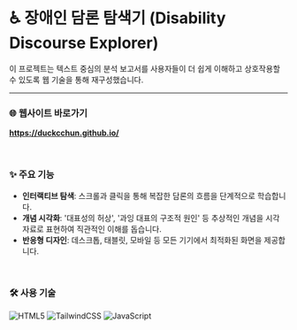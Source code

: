 # ♿ 장애인 담론 탐색기 (Disability Discourse Explorer)


이 프로젝트는 텍스트 중심의 분석 보고서를 사용자들이 더 쉽게 이해하고 상호작용할 수 있도록 웹 기술을 통해 재구성했습니다.

---

### 🌐 웹사이트 바로가기
**https://duckcchun.github.io/**

<br>

### ✨ 주요 기능
-   **인터랙티브 탐색**: 스크롤과 클릭을 통해 복잡한 담론의 흐름을 단계적으로 학습합니다.
-   **개념 시각화**: '대표성의 허상', '과잉 대표의 구조적 원인' 등 추상적인 개념을 시각 자료로 표현하여 직관적인 이해를 돕습니다.
-   **반응형 디자인**: 데스크톱, 태블릿, 모바일 등 모든 기기에서 최적화된 화면을 제공합니다.

<br>

### 🛠️ 사용 기술
![HTML5](https://img.shields.io/badge/html5-%23E34F26.svg?style=for-the-badge&logo=html5&logoColor=white)
![TailwindCSS](https://img.shields.io/badge/tailwindcss-%2338B2AC.svg?style=for-the-badge&logo=tailwind-css&logoColor=white)
![JavaScript](https://img.shields.io/badge/javascript-%23323330.svg?style=for-the-badge&logo=javascript&logoColor=%23F7DF1E)
